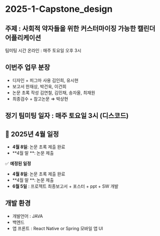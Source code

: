 # 2025-1-Capstone_design

## 주제 : 사회적 약자들을 위한 커스터마이징 가능한 캘린더 어플리케이션

팀미팅 시간 온라인 :  매주 토요일 오후 3시

## 이번주 업무 분장

- 디자인 + 피그마 사용
김인희, 유시현
- 보고서
한재상, 박건욱, 이건희
- 논문 초록 작성
김연철, 김민채, 송자올, 최재원
- 최종검수 + 참고논문 ⇒ 박상현

## 정기 팀미팅 일자 : 매주 토요일 3시 (디스코드)

## 📅 2025년 4월 일정
- **4월 8일**: 논문 초록 제출 완료
- **4월 말 **: 논문 제출

✅ **예정된 일정**
- **4월 8일**: 논문 초록 제출 완료
- **4월 말 **: 논문 제출
- **6월 5일** : 프로젝트 최종보고서 + 포스터 + ppt + SW 개발

## 개발 환경
- 개발언어 : JAVA
- 백엔드    
- 앱 프론트 : React Native or Spring   모바일 앱 UI

  
